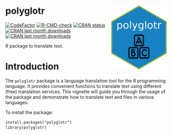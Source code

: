 # polyglotr <a href='https://github.com/Tomeriko96/polyglotr'><img src='man/figures/hex-polyglotr.png' align="right" height="200" style="float:right; height:200px;"/></a>

[![CodeFactor](https://www.codefactor.io/repository/github/Tomeriko96/polyglotr/badge)](https://www.codefactor.io/repository/github/Tomeriko96/polyglotr)
[![R-CMD-check](https://github.com/Tomeriko96/polyglotr/actions/workflows/R-CMD-check.yaml/badge.svg)](https://github.com/Tomeriko96/polyglotr/actions/workflows/R-CMD-check.yaml)
[![CRAN status](https://www.r-pkg.org/badges/version/polyglotr)](https://CRAN.R-project.org/package=polyglotr/)
[![CRAN last month downloads](https://cranlogs.r-pkg.org/badges/last-month/polyglotr?color=green/)](https://cran.r-project.org/package=polyglotr/)
[![CRAN last month downloads](https://cranlogs.r-pkg.org/badges/grand-total/polyglotr?color=green/)](https://cran.r-project.org/package=polyglotr/)

R package to translate text.

# Introduction
The `polyglotr` package is a language translation tool for the R programming language. It provides convenient functions to translate text using different (free) translation services. This vignette will guide you through the usage of the package and demonstrate how to translate text and files in various languages.

To install the package:
```{r}
install.packages("polyglotr")
library(polyglotr)
```

